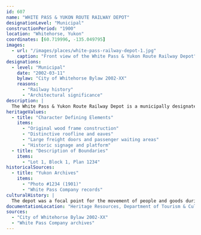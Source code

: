 ```yaml
---
id: 607
name: "WHITE PASS & YUKON ROUTE RAILWAY DEPOT"
designationLevel: "Municipal"
constructionPeriod: "1900"
location: "Whitehorse, Yukon"
coordinates: [60.719996, -135.049795]
images:
  - url: "/images/places/white-pass-railway-depot-1.jpg"
    caption: "Front view of the White Pass & Yukon Route Railway Depot"
designations:
  - level: "Municipal"
    date: "2002-03-11"
    bylaw: "City of Whitehorse Bylaw 2002-XX"
    reasons:
      - "Railway history"
      - "Architectural significance"
description: |
  The White Pass & Yukon Route Railway Depot is a municipally designated site recognized for its role in the development of transportation and commerce in the Yukon. Built in 1900, the depot served as a key hub for the White Pass & Yukon Route, connecting Whitehorse to Skagway and beyond. The building is a prominent example of early 20th-century railway architecture in the North.
heritageValues:
  - title: "Character Defining Elements"
    items:
      - "Original wood frame construction"
      - "Distinctive roofline and eaves"
      - "Large freight doors and passenger waiting areas"
      - "Historic signage and platform"
  - title: "Description of Boundaries"
    items:
      - "Lot 1, Block 1, Plan 1234"
historicalSources:
  - title: "Yukon Archives"
    items:
      - "Photo #1234 (1901)"
      - "White Pass Company records"
culturalHistory: |
  The depot was a focal point for the movement of people and goods during the Klondike Gold Rush and for decades after. It played a vital role in the economic and social life of Whitehorse, serving as a gateway to the Yukon and Alaska. The building has been preserved as a symbol of the region's transportation heritage.
documentationLocation: "Heritage Resources, Department of Tourism & Culture, Government of Yukon, file #XXXX-XX"
sources:
  - "City of Whitehorse Bylaw 2002-XX"
  - "White Pass Company archives"
---
```

